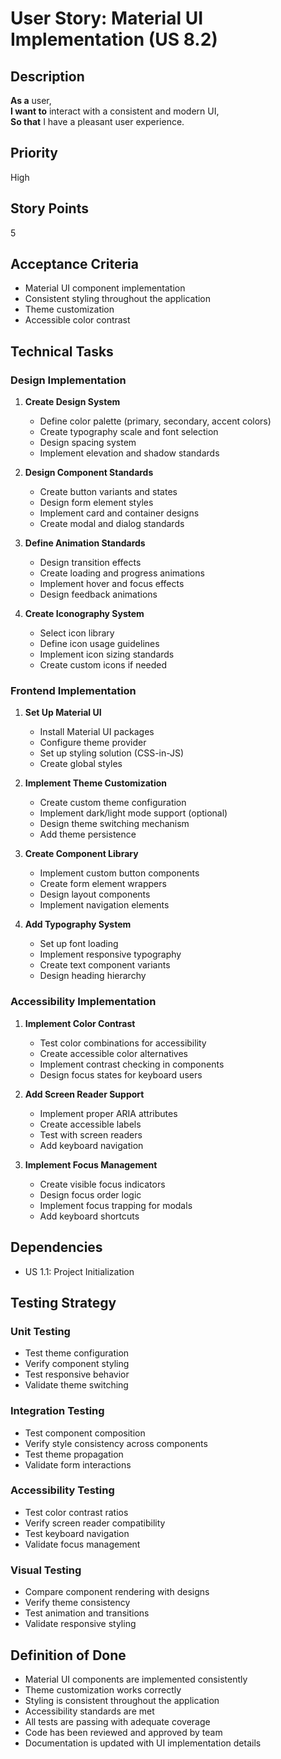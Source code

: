 # User Story: Material UI Implementation (US 8.2)

## Description
**As a** user,  
**I want to** interact with a consistent and modern UI,  
**So that** I have a pleasant user experience.

## Priority
High

## Story Points
5

## Acceptance Criteria
- Material UI component implementation
- Consistent styling throughout the application
- Theme customization
- Accessible color contrast

## Technical Tasks

### Design Implementation
1. **Create Design System**
   - Define color palette (primary, secondary, accent colors)
   - Create typography scale and font selection
   - Design spacing system
   - Implement elevation and shadow standards

2. **Design Component Standards**
   - Create button variants and states
   - Design form element styles
   - Implement card and container designs
   - Create modal and dialog standards

3. **Define Animation Standards**
   - Design transition effects
   - Create loading and progress animations
   - Implement hover and focus effects
   - Design feedback animations

4. **Create Iconography System**
   - Select icon library
   - Define icon usage guidelines
   - Implement icon sizing standards
   - Create custom icons if needed

### Frontend Implementation
1. **Set Up Material UI**
   - Install Material UI packages
   - Configure theme provider
   - Set up styling solution (CSS-in-JS)
   - Create global styles

2. **Implement Theme Customization**
   - Create custom theme configuration
   - Implement dark/light mode support (optional)
   - Design theme switching mechanism
   - Add theme persistence

3. **Create Component Library**
   - Implement custom button components
   - Create form element wrappers
   - Design layout components
   - Implement navigation elements

4. **Add Typography System**
   - Set up font loading
   - Implement responsive typography
   - Create text component variants
   - Design heading hierarchy

### Accessibility Implementation
1. **Implement Color Contrast**
   - Test color combinations for accessibility
   - Create accessible color alternatives
   - Implement contrast checking in components
   - Design focus states for keyboard users

2. **Add Screen Reader Support**
   - Implement proper ARIA attributes
   - Create accessible labels
   - Test with screen readers
   - Add keyboard navigation

3. **Implement Focus Management**
   - Create visible focus indicators
   - Design focus order logic
   - Implement focus trapping for modals
   - Add keyboard shortcuts

## Dependencies
- US 1.1: Project Initialization

## Testing Strategy

### Unit Testing
- Test theme configuration
- Verify component styling
- Test responsive behavior
- Validate theme switching

### Integration Testing
- Test component composition
- Verify style consistency across components
- Test theme propagation
- Validate form interactions

### Accessibility Testing
- Test color contrast ratios
- Verify screen reader compatibility
- Test keyboard navigation
- Validate focus management

### Visual Testing
- Compare component rendering with designs
- Verify theme consistency
- Test animation and transitions
- Validate responsive styling

## Definition of Done
- Material UI components are implemented consistently
- Theme customization works correctly
- Styling is consistent throughout the application
- Accessibility standards are met
- All tests are passing with adequate coverage
- Code has been reviewed and approved by team
- Documentation is updated with UI implementation details
